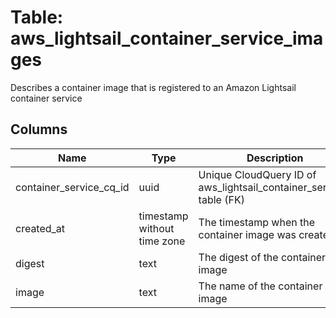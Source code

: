 
# Table: aws_lightsail_container_service_images
Describes a container image that is registered to an Amazon Lightsail container service
## Columns
| Name        | Type           | Description  |
| ------------- | ------------- | -----  |
|container_service_cq_id|uuid|Unique CloudQuery ID of aws_lightsail_container_services table (FK)|
|created_at|timestamp without time zone|The timestamp when the container image was created|
|digest|text|The digest of the container image|
|image|text|The name of the container image|
